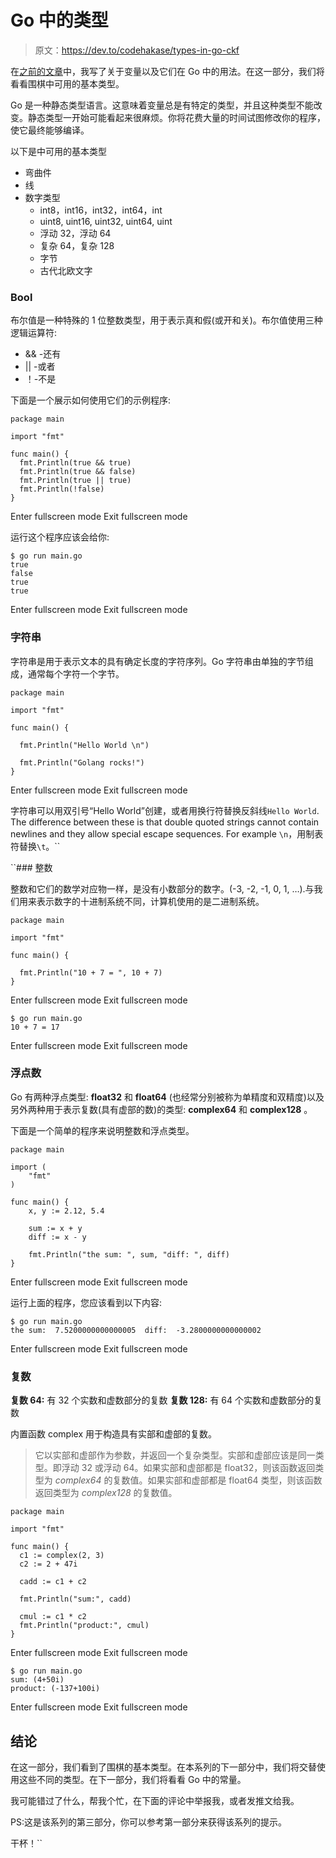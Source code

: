 # Go 中的类型

> 原文：<https://dev.to/codehakase/types-in-go-ckf>

在[之前的文章](https://dev.to/codehakase/getting-started-with-go---variables-aef)中，我写了关于变量以及它们在 Go 中的用法。在这一部分，我们将看看围棋中可用的基本类型。

Go 是一种静态类型语言。这意味着变量总是有特定的类型，并且这种类型不能改变。静态类型一开始可能看起来很麻烦。你将花费大量的时间试图修改你的程序，使它最终能够编译。

以下是中可用的基本类型

*   弯曲件
*   线
*   数字类型
    *   int8，int16，int32，int64，int
    *   uint8, uint16, uint32, uint64, uint
    *   浮动 32，浮动 64
    *   复杂 64，复杂 128
    *   字节
    *   古代北欧文字

### Bool

布尔值是一种特殊的 1 位整数类型，用于表示真和假(或开和关)。布尔值使用三种逻辑运算符:

*   && -还有
*   || -或者
*   ！-不是

下面是一个展示如何使用它们的示例程序:

```
package main

import "fmt"

func main() {
  fmt.Println(true && true)
  fmt.Println(true && false)
  fmt.Println(true || true)
  fmt.Println(!false)
} 
```

Enter fullscreen mode Exit fullscreen mode

运行这个程序应该会给你:

```
$ go run main.go
true
false
true
true 
```

Enter fullscreen mode Exit fullscreen mode

### 字符串

字符串是用于表示文本的具有确定长度的字符序列。Go 字符串由单独的字节组成，通常每个字符一个字节。

```
package main

import "fmt"

func main() {

  fmt.Println("Hello World \n")

  fmt.Println("Golang rocks!")
} 
```

Enter fullscreen mode Exit fullscreen mode

字符串可以用双引号“Hello World”创建，或者用换行符替换反斜线`Hello World`. The difference between these is that double quoted strings cannot contain newlines and they allow special escape sequences. For example `\n`，用制表符替换`\t`。``

 ``### 整数

整数和它们的数学对应物一样，是没有小数部分的数字。(-3, -2, -1, 0, 1, …).与我们用来表示数字的十进制系统不同，计算机使用的是二进制系统。

```
package main 

import "fmt"

func main() {

  fmt.Println("10 + 7 = ", 10 + 7)
} 
```

Enter fullscreen mode Exit fullscreen mode

```
$ go run main.go
10 + 7 = 17 
```

Enter fullscreen mode Exit fullscreen mode

### 浮点数

Go 有两种浮点类型: **float32** 和 **float64** (也经常分别被称为单精度和双精度)以及另外两种用于表示复数(具有虚部的数)的类型: **complex64** 和 **complex128** 。

下面是一个简单的程序来说明整数和浮点类型。

```
package main

import (  
    "fmt"
)

func main() {  
    x, y := 2.12, 5.4

    sum := x + y
    diff := x - y

    fmt.Println("the sum: ", sum, "diff: ", diff)
} 
```

Enter fullscreen mode Exit fullscreen mode

运行上面的程序，您应该看到以下内容:

```
$ go run main.go
the sum:  7.5200000000000005  diff:  -3.2800000000000002 
```

Enter fullscreen mode Exit fullscreen mode

### 复数

**复数 64:** 有 32 个实数和虚数部分的复数
**复数 128:** 有 64 个实数和虚数部分的复数

内置函数 complex 用于构造具有实部和虚部的复数。

> 它以实部和虚部作为参数，并返回一个复杂类型。实部和虚部应该是同一类型。即浮动 32 或浮动 64。如果实部和虚部都是 float32，则该函数返回类型为 *complex64* 的复数值。如果实部和虚部都是 float64 类型，则该函数返回类型为 *complex128* 的复数值。

```
package main

import "fmt"

func main() {
  c1 := complex(2, 3)
  c2 := 2 + 47i

  cadd := c1 + c2

  fmt.Println("sum:", cadd)

  cmul := c1 * c2
  fmt.Println("product:", cmul)
} 
```

Enter fullscreen mode Exit fullscreen mode

```
$ go run main.go
sum: (4+50i)
product: (-137+100i) 
```

Enter fullscreen mode Exit fullscreen mode

## 结论

在这一部分，我们看到了围棋的基本类型。在本系列的下一部分中，我们将交替使用这些不同的类型。在下一部分，我们将看看 Go 中的常量。

我可能错过了什么，帮我个忙，在下面的评论中举报我，或者发推文给我。

PS:这是该系列的第三部分，你可以参考第一部分来获得该系列的提示。

干杯！``